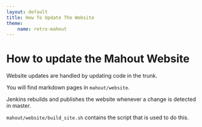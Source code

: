 ```yaml
---
layout: default
title: How To Update The Website
theme:
    name: retro-mahout
---
```


# How to update the Mahout Website

Website updates are handled by updating code in the trunk.

You will find markdown pages in `mahout/website`.

Jenkins rebuilds and publishes the website whenever a change is detected in master.

`mahout/website/build_site.sh` contains the script that is used to do this.
